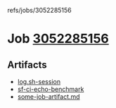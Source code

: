 refs/jobs/3052285156

# Job [3052285156](https://github.com/rokmoln/support-firecloud/runs/3052285156?check_suite_focus=true)

## Artifacts

* [log.sh-session](log.sh-session)
* [sf-ci-echo-benchmark](sf-ci-echo-benchmark)
* [some-job-artifact.md](some-job-artifact.md)

